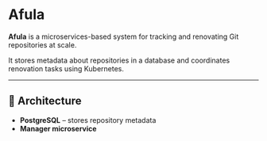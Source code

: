# Afula

**Afula** is a microservices-based system for tracking and renovating Git repositories at scale.

It stores metadata about repositories in a database and coordinates renovation tasks using Kubernetes.

---

## 🧩 Architecture

- **PostgreSQL** – stores repository metadata
- **Manager microservice**
